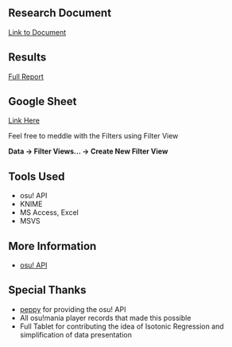 ## Research Document
[Link to Document](https://github.com/Eve-ning/ppshift/blob/master/documents/research.pdf)

## Results
[Full Report](https://github.com/Eve-ning/ppshift/blob/master/documents/KNIME/results/full_report.pdf)

## Google Sheet
[Link Here](https://docs.google.com/spreadsheets/d/1XIFd0A34YlQaR_FUfOYt0gAHCfyltCkkndjiTS7ITs0/edit?usp=sharing)

Feel free to meddle with the Filters using Filter View

**Data -> Filter Views... -> Create New Filter View**

## Tools Used
- osu! API
- KNIME
- MS Access, Excel
- MSVS

## More Information
- [osu! API](https://github.com/ppy/osu-api/wiki)

## Special Thanks
- [peppy](https://github.com/ppy) for providing the osu! API
- All osu!mania player records that made this possible
- Full Tablet for contributing the idea of Isotonic Regression and simplification of data presentation
